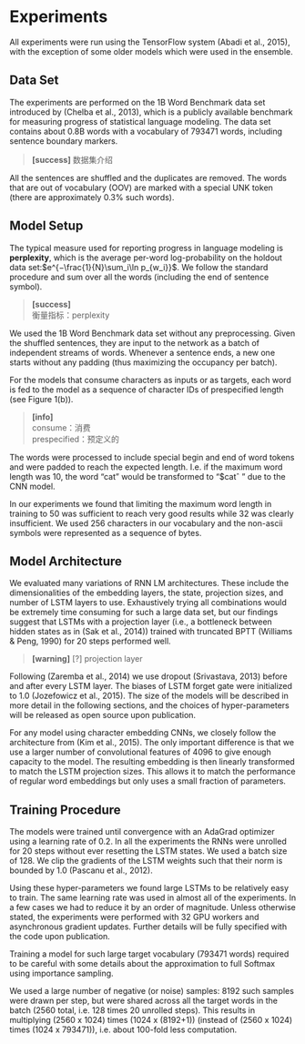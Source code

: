 # Experiments

All experiments were run using the TensorFlow system (Abadi et al., 2015), with the exception of some older models which were used in the ensemble.  

## Data Set

The experiments are performed on the 1B Word Benchmark data set introduced by (Chelba et al., 2013), which is a publicly available benchmark for measuring progress of statistical language modeling. The data set contains about 0.8B words with a vocabulary of 793471 words, including sentence boundary markers.   

> **[success]** 数据集介绍  

All the sentences are shuffled and the duplicates are removed. The words that are out of vocabulary (OOV) are marked with a special UNK token (there are approximately 0.3% such words).

## Model Setup

The typical measure used for reporting progress in language modeling is **perplexity**, which is the average per-word log-probability on the holdout data set:$e^{−\frac{1}{N}\sum_i\ln p_{w_i}}$. We follow the standard procedure and sum over all the words (including the end of sentence symbol).  

> **[success]**  
衡量指标：perplexity  

We used the 1B Word Benchmark data set without any preprocessing. Given the shuffled sentences, they are input to the network as a batch of independent streams of words. Whenever a sentence ends, a new one starts without any padding (thus maximizing the occupancy per batch).

For the models that consume characters as inputs or as targets, each word is fed to the model as a sequence of character IDs of prespecified length (see Figure 1(b)).   

> **[info]**   
consume：消费   
prespecified：预定义的  

The words were processed to include special begin and end of word tokens and were padded to reach the expected length. I.e. if the maximum word length was 10, the word “cat” would be transformed to “$catˆ ” due to the CNN model.

In our experiments we found that limiting the maximum word length in training to 50 was sufficient to reach very good results while 32 was clearly insufficient. We used 256 characters in our vocabulary and the non-ascii symbols were represented as a sequence of bytes.

## Model Architecture

We evaluated many variations of RNN LM architectures. These include the dimensionalities of the embedding layers, the state, projection sizes, and number of LSTM layers to use. Exhaustively trying all combinations would be extremely time consuming for such a large data set, but our findings suggest that LSTMs with a projection layer (i.e., a bottleneck between hidden states as in (Sak et al., 2014)) trained with truncated BPTT (Williams & Peng, 1990) for 20 steps performed well.  

> **[warning]** [?] projection layer  

Following (Zaremba et al., 2014) we use dropout (Srivastava, 2013) before and after every LSTM layer. The biases of LSTM forget gate were initialized to 1.0 (Jozefowicz et al., 2015). The size of the models will be described in more detail in the following sections, and the choices of hyper-parameters will be released as open source upon publication.

For any model using character embedding CNNs, we closely follow the architecture from (Kim et al., 2015). The only important difference is that we use a larger number of convolutional features of 4096 to give enough capacity to the model. The resulting embedding is then linearly transformed to match the LSTM projection sizes. This allows it to match the performance of regular word embeddings but only uses a small fraction of parameters.

## Training Procedure

The models were trained until convergence with an AdaGrad optimizer using a learning rate of 0.2. In all the experiments the RNNs were unrolled for 20 steps without ever resetting the LSTM states. We used a batch size of 128. We clip the gradients of the LSTM weights such that their norm is bounded by 1.0 (Pascanu et al., 2012).

Using these hyper-parameters we found large LSTMs to be relatively easy to train. The same learning rate was used in almost all of the experiments. In a few cases we had to reduce it by an order of magnitude. Unless otherwise stated, the experiments were performed with 32 GPU workers and asynchronous gradient updates. Further details will be fully specified with the code upon publication.

Training a model for such large target vocabulary (793471 words) required to be careful with some details about the approximation to full Softmax using importance sampling.

We used a large number of negative (or noise) samples: 8192 such samples were drawn per step, but were shared across all the target words in the batch (2560 total, i.e. 128 times 20 unrolled steps). This results in multiplying (2560 x 1024) times (1024 x (8192+1)) (instead of (2560 x 1024)
times (1024 x 793471)), i.e. about 100-fold less computation.

